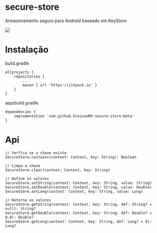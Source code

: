 # secure-store
Armazenamento seguro para Android baseado em KeyStore

[![](https://jitpack.io/v/GleisonMV/secure-store.svg)](https://jitpack.io/#GleisonMV/secure-store)


# Instalação


build.gradle

```
allprojects {
    repositories {
        ...
        maven { url 'https://jitpack.io' }
    }
}
```

app/build.gradle

```
dependencies {
    implementation 'com.github.GleisonMV:secure-store:beta'
}
```

# Api

```
// Verfica se a chave existe
SecureStore.contains(context: Context, key: String): Boolean

// Limpa a chave
SecureStore.clear(context: Context, key: String)

// Define os valores
SecureStore.setString(context: Context, key: String, value: String)
SecureStore.setDouble(context: Context, key: String, value: Double)
SecureStore.setLong(context: Context, key: String, value: Long)

// Retorna os valores
SecureStore.getString(context: Context, key: String, def: String? = null): String?
SecureStore.getDouble(context: Context, key: String, def: Double? = 0.0): Double?
SecureStore.getLong(context: Context, key: String, def: Long? = 0): Long?
```